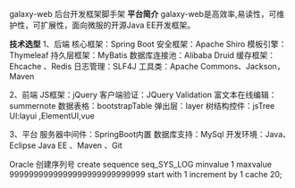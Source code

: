 galaxy-web 后台开发框架脚手架
**平台简介**
galaxy-web是高效率,易读性，可维护性，可扩展性，面向微服的开源Java EE开发框架。

**技术选型**
1、后端
核心框架：Spring Boot
安全框架：Apache Shiro
模板引擎：Thymeleaf
持久层框架：MyBatis
数据库连接池：Alibaba Druid
缓存框架：Ehcache 、Redis
日志管理：SLF4J
工具类：Apache Commons、Jackson，Maven 

2、前端
JS框架：jQuery
客户端验证：JQuery Validation
富文本在线编辑：summernote
数据表格：bootstrapTable
弹出层：layer
树结构控件：jsTree
UI:layui ,ElementUI,vue 

3、平台
服务器中间件：SpringBoot内置
数据库支持：MySql
开发环境：Java、Eclipse Java EE 、Maven 、Git


Oracle 创建序列号
create sequence seq_SYS_LOG
minvalue 1
maxvalue 9999999999999999999999999999
start with 1
increment by 1
cache 20;